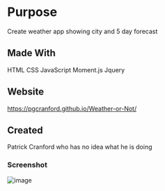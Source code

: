 # Purpose 
Create weather app showing city and 5 day forecast

## Made With 
HTML
CSS
JavaScript
Moment.js
Jquery


## Website 

https://pgcranford.github.io/Weather-or-Not/

## Created 

Patrick Cranford who has no idea what he is doing 

### Screenshot 


![image](https://user-images.githubusercontent.com/104169772/173202501-8127aeb1-9abb-4b0c-b1d3-bf423b31d91f.png)
